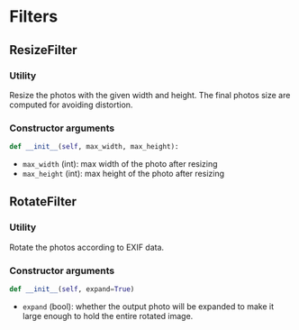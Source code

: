 # Filters

## ResizeFilter

### Utility
Resize the photos with the given width and height. The final photos size are computed for avoiding distortion.

### Constructor arguments
```python
def __init__(self, max_width, max_height):
```

* `max_width` (int): max width of the photo after resizing
* `max_height` (int): max height of the photo after resizing

## RotateFilter

### Utility
Rotate the photos according to EXIF data.

### Constructor arguments
```python
def __init__(self, expand=True)
```

* `expand` (bool): whether the output photo will be expanded to make it large enough to hold the entire rotated image.
